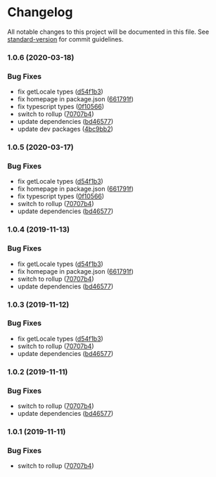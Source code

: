 # Changelog

All notable changes to this project will be documented in this file. See [standard-version](https://github.com/conventional-changelog/standard-version) for commit guidelines.

### 1.0.6 (2020-03-18)


### Bug Fixes

* fix getLocale types ([d54f1b3](https://github.com/ozum/intl-data/commit/d54f1b319d5469010afd7018450566c7037f759a))
* fix homepage in package.json ([661791f](https://github.com/ozum/intl-data/commit/661791f66d3d3f0c57be85b8ce2f21591bb4e7a5))
* fix typescript types ([0f10566](https://github.com/ozum/intl-data/commit/0f105667569aa6bfda714a2da9d4b5ae6f93bb17))
* switch to rollup ([70707b4](https://github.com/ozum/intl-data/commit/70707b4f72f07e3dc90c809c26483cdb56b92764))
* update dependencies ([bd46577](https://github.com/ozum/intl-data/commit/bd46577c7b5af0df000229b524d226397c42f8ee))
* update dev packages ([4bc9bb2](https://github.com/ozum/intl-data/commit/4bc9bb28a35e689619fedfc95b43809786f4aa4c))

### 1.0.5 (2020-03-17)


### Bug Fixes

* fix getLocale types ([d54f1b3](https://github.com/ozum/intl-data/commit/d54f1b319d5469010afd7018450566c7037f759a))
* fix homepage in package.json ([661791f](https://github.com/ozum/intl-data/commit/661791f66d3d3f0c57be85b8ce2f21591bb4e7a5))
* fix typescript types ([0f10566](https://github.com/ozum/intl-data/commit/0f105667569aa6bfda714a2da9d4b5ae6f93bb17))
* switch to rollup ([70707b4](https://github.com/ozum/intl-data/commit/70707b4f72f07e3dc90c809c26483cdb56b92764))
* update dependencies ([bd46577](https://github.com/ozum/intl-data/commit/bd46577c7b5af0df000229b524d226397c42f8ee))

### 1.0.4 (2019-11-13)


### Bug Fixes

* fix getLocale types ([d54f1b3](https://github.com/ozum/intl-data/commit/d54f1b319d5469010afd7018450566c7037f759a))
* fix homepage in package.json ([661791f](https://github.com/ozum/intl-data/commit/661791f66d3d3f0c57be85b8ce2f21591bb4e7a5))
* switch to rollup ([70707b4](https://github.com/ozum/intl-data/commit/70707b4f72f07e3dc90c809c26483cdb56b92764))
* update dependencies ([bd46577](https://github.com/ozum/intl-data/commit/bd46577c7b5af0df000229b524d226397c42f8ee))

### 1.0.3 (2019-11-12)


### Bug Fixes

* fix getLocale types ([d54f1b3](https://github.com/ozum/intl-options/commit/d54f1b319d5469010afd7018450566c7037f759a))
* switch to rollup ([70707b4](https://github.com/ozum/intl-options/commit/70707b4f72f07e3dc90c809c26483cdb56b92764))
* update dependencies ([bd46577](https://github.com/ozum/intl-options/commit/bd46577c7b5af0df000229b524d226397c42f8ee))

### 1.0.2 (2019-11-11)


### Bug Fixes

* switch to rollup ([70707b4](https://github.com/ozum/intl-options/commit/70707b4f72f07e3dc90c809c26483cdb56b92764))
* update dependencies ([bd46577](https://github.com/ozum/intl-options/commit/bd46577c7b5af0df000229b524d226397c42f8ee))

### 1.0.1 (2019-11-11)


### Bug Fixes

* switch to rollup ([70707b4](https://github.com/ozum/intl-options/commit/70707b4f72f07e3dc90c809c26483cdb56b92764))
